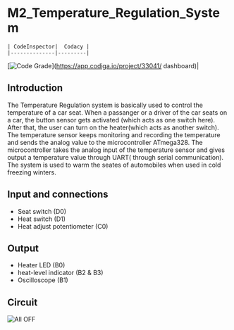 # M2_Temperature_Regulation_System

    | CodeInspector|  Codacy |
    |--------------|---------|
 [![Code Grade](https://api.codiga.io/project/33041/status/svg)](https://app.codiga.io/project/33041/ dashboard)|
## Introduction
The Temperature Regulation system is basically used to control the temperature of a car seat. When a passanger or a driver of the car seats on a car, the button sensor gets activated (which acts as one switch here). After that, the user can turn on the heater(which acts as another switch). The temperature sensor keeps monitoring and recording the temperature and sends the analog value to the microcontroller ATmega328. The microcontroller takes the analog input of the temperature sensor and gives output a temperature value through UART( through serial communication).
The system is used to warm the seates of automobiles when used in cold freezing winters.

## Input and connections
* Seat switch (D0)
* Heat switch (D1)
* Heat adjust potentiometer (C0)

## Output
* Heater LED (B0)
* heat-level indicator (B2 & B3)
* Oscilloscope (B1)

## Circuit
![All OFF](https://user-images.githubusercontent.com/89698000/133667355-08574e76-b4e7-4db2-b7f9-ebfd292bffb2.png)


